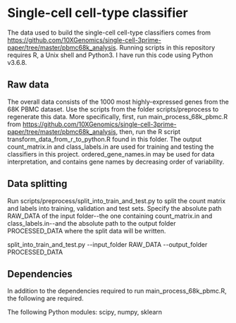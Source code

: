 # Single-cell cell-type classifier

The data used to build the single-cell cell-type classifiers comes from https://github.com/10XGenomics/single-cell-3prime-paper/tree/master/pbmc68k_analysis.  Running scripts in this repository requires R, a Unix shell and Python3.  I have run this code using Python v3.6.8.

## Raw data

The overall data consists of the 1000 most highly-expressed genes from the 68K PBMC dataset.  Use the scripts from the folder scripts/preprocess to regenerate this data.  More specifically, first, run main_process_68k_pbmc.R from https://github.com/10XGenomics/single-cell-3prime-paper/tree/master/pbmc68k_analysis, then, run the R script transform_data_from_r_to_python.R found in this folder.  The output count_matrix.in and class_labels.in are used for training and testing the classifiers in this project.  ordered_gene_names.in may be used for data interpretation, and contains gene names by decreasing order of variability.

## Data splitting

Run scripts/preprocess/split_into_train_and_test.py to split the count matrix and labels into training, validation and test sets.  Specify the absolute path RAW_DATA of the input folder--the one containing count_matrix.in and class_labels.in--and the absolute path to the output folder PROCESSED_DATA where the split data will be written.

split_into_train_and_test.py --input_folder RAW_DATA --output_folder PROCESSED_DATA  

## Dependencies

In addition to the dependencies required to run main_process_68k_pbmc.R, the following are required.

The following Python modules: scipy, numpy, sklearn
